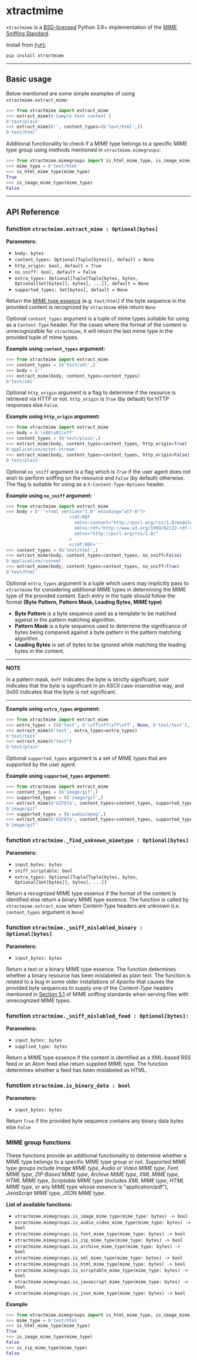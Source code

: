 # xtractmime

`xtractmime` is a [BSD-licensed](https://opensource.org/licenses/BSD-3-Clause)
Python 3.6+ implementation of the [MIME Sniffing
Standard](https://mimesniff.spec.whatwg.org/).

Install from [`PyPI`](https://pypi.python.org/pypi/xtractmime):

```
pip install xtractmime
```

---

## Basic usage

Below mentioned are some simple examples of using `xtractmime.extract_mime`:

```python
>>> from xtractmime import extract_mime
>>> extract_mime(b'Sample text content')
b'text/plain'
>>> extract_mime(b'', content_types=(b'text/html',))
b'text/html'
```

Additional functionality to check if a MIME type belongs to a specific MIME type group using 
methods mentioned in `xtractmime.mimegroups`:

```python
>>> from xtractmime.mimegroups import is_html_mime_type, is_image_mime_type
>>> mime_type = b'text/html'
>>> is_html_mime_type(mime_type)
True
>>> is_image_mime_type(mime_type)
False
```

---

## API Reference

### function `xtractmime.extract_mime : Optional[bytes]`
**Parameters:**

* `body: bytes`
* `content_types: Optional[Tuple[bytes]], default = None`
* `http_origin: bool, default = True`
* `no_sniff: bool, default = False`
* `extra_types: Optional[Tuple[Tuple[bytes, bytes, Optional[Set[bytes]], bytes], ...]], default = None`
* `supported_types: Set[bytes], default = None`

Return the [MIME type essence](https://mimesniff.spec.whatwg.org/#mime-type-essence) (e.g. `text/html`) if the byte sequence 
in the provided content is recognized by `xtractmime` else return `None`


Optional `content_types` argument is a tuple of mime types suitable for using as a `Content-Type` header.
For the cases where the format of the content is unrecognizalble for `xtractmime`, it will return
the last mime type in the provided tuple of mime types.

**Example using `content_types` argument:**

```python
>>> from xtractmime import extract_mime
>>> content_types = (b'text/xml',)
>>> body = b''
>>> extract_mime(body, content_types=content_types)
b'text/xml'
```

Optional `http_origin` argument is a flag to determine if the resource is retrieved via HTTP or not.
`http_origin` is *`True`* (by default) for HTTP responses else *`False`*.

**Example using `http_origin` argument:**

```python
>>> from xtractmime import extract_mime
>>> body = b'\x00\x01\xff'
>>> content_types = (b'text/plain',)
>>> extract_mime(body, content_types=content_types, http_origin=True)
b'application/octet-stream'
>>> extract_mime(body, content_types=content_types, http_origin=False)
b'text/plain'
```

Optional `no_sniff` argument is a flag which is *`True`* if the user agent does not wish to
perform sniffing on the resource and *`False`* (by default) otherwise. The flag is suitable
for using as a `X-Content-Type-Options` header.

**Example using `no_sniff` argument:**

```python
>>> from xtractmime import extract_mime
>>> body = b'''<?xml version="1.0" encoding="utf-8"?>
                        <rdf:RDF
                          xmlns:content="http://purl.org/rss/1.0/modules/content/"
                          xmlns:rdf="http://www.w3.org/1999/02/22-rdf-syntax-ns#"
                          xmlns="http://purl.org/rss/1.0/"
                        >
                        </rdf:RDF>'''
>>> content_types = (b'text/html',)
>>> extract_mime(body, content_types=content_types, no_sniff=False)
b'application/rss+xml'
>>> extract_mime(body, content_types=content_types, no_sniff=True)
b'text/html'
```

Optional `extra_types` argument is a tuple which users may implicitly pass to `xtractmime` for considering additional MIME types
in determining the MIME type of the provided content. Each entry in the tuple should follow the format
**(Byte Pattern, Pattern Mask, Leading Bytes, MIME type)**

* **Byte Pattern** is a byte sequence used as a template to be matched against in the pattern matching algorithm. 
* **Pattern Mask** is a byte sequence used to determine the significance of bytes being compared against a byte pattern in the pattern matching algorithm.
* **Leading Bytes** is set of bytes to be ignored while matching the leading bytes in the content.

---
**NOTE**

In a pattern mask, `0xFF` indicates the byte is strictly significant, `OxDF` indicates that the byte is significant in an ASCII case-insensitive way, and 0x00 indicates that the byte is not significant. 

---

**Example using `extra_types` argument:**
```python
>>> from xtractmime import extract_mime
>>> extra_types = ((b'test', b'\xff\xff\xff\xff', None, b'text/test'),)
>>> extract_mime(b'test', extra_types=extra_types)
b'text/test'
>>> extract_mime(b"test")
b'text/plain'
```

Optional `supported_types` argument is a set of MIME types that are supported by the user agent.

**Example using `supported_types` argument:**
```python
>>> from xtractmime import extract_mime
>>> content_types = (b'image/gif',)
>>> supported_types = (b'image/gif',)
>>> extract_mime(b'GIF87a', content_types=content_types, supported_types=supported_types)
b'image/gif'
>>> supported_types = (b'audio/mpeg',)
>>> extract_mime(b'GIF87a', content_types=content_types, supported_types=supported_types)
b'image/gif'
```

### function `xtractmime._find_unknown_mimetype : Optional[bytes]`
**Parameters:**

* `input_bytes: bytes`
* `sniff_scriptable: bool`
* `extra_types: Optional[Tuple[Tuple[bytes, bytes, Optional[Set[bytes]], bytes], ...]]`

Return a recognized MIME type essence if the format of the content is identified else return a binary MIME type essence. The function is called by `xtractmime.extract_mime` when *Content-Type* headers are unknown (i.e. `content_types` argument is `None`)

### function `xtractmime._sniff_mislabled_binary : Optional[bytes]`
**Parameters:**

* `input_bytes: bytes`

Return a text or a binary MIME type essence. The function determines whether a binary resource has been mislabeled as plain text.
The function is related to a bug in some older installations of *Apache* that causes the provided byte sequences to supply
one of the *Content-Type* headers mentioned in [Section 5.1](https://mimesniff.spec.whatwg.org/commit-snapshots/609a3a3c935fbb805b46cf3d90768d695a1dcff2/#interpreting-the-resource-metadata) of MIME sniffing standards when serving files with unrecognized MIME types.

### function `xtractmime._sniff_mislabled_feed : Optional[bytes]:`
**Parameters:**

* `input_bytes: bytes`
* `supplied_type: bytes`

Return a MIME type essence if the content is identified as a XML-based RSS feed or an Atom feed else return supplied MIME type. The function determines whether a feed has been mislabeled as HTML.

### function `xtractmime.is_binary_data : bool`
**Parameters:**

* `input_bytes: bytes`

Return *`True`* if the provided byte sequence contains any binary data bytes else *`False`*
 
### MIME group functions

These functions provide an additional functionality to determine whether a MIME type belongs to a specific MIME type group or not.
Supported MIME type groups include *Image MIME type*, *Audio or Video MIME type*, *Font MIME type*, *ZIP-Based MIME type*, *Archive MIME type*, *XML MIME type*, *HTML MIME type*, *Scriptable MIME type* (includes *XML MIME type*, *HTML MIME type*, or any MIME type whose essence is "application/pdf"), *JavaScript MIME type*, *JSON MIME type*.

**List of available functions:**

* `xtractmime.mimegroups.is_image_mime_type(mime_type: bytes) -> bool`
* `xtractmime.mimegroups.is_audio_video_mime_type(mime_type: bytes) -> bool`
* `xtractmime.mimegroups.is_font_mime_type(mime_type: bytes) -> bool`
* `xtractmime.mimegroups.is_zip_mime_type(mime_type: bytes) -> bool`
* `xtractmime.mimegroups.is_archive_mime_type(mime_type: bytes) -> bool`
* `xtractmime.mimegroups.is_xml_mime_type(mime_type: bytes) -> bool`
* `xtractmime.mimegroups.is_html_mime_type(mime_type: bytes) -> bool`
* `xtractmime.mimegroups.is_scriptable_mime_type(mime_type: bytes) -> bool`
* `xtractmime.mimegroups.is_javascript_mime_type(mime_type: bytes) -> bool`
* `xtractmime.mimegroups.is_json_mime_type(mime_type: bytes) -> bool`

**Example**
```python
>>> from xtractmime.mimegroups import is_html_mime_type, is_image_mime_type, is_zip_mime_type
>>> mime_type = b'text/html'
>>> is_html_mime_type(mime_type)
True
>>> is_image_mime_type(mime_type)
False
>>> is_zip_mime_type(mime_type)
False
```